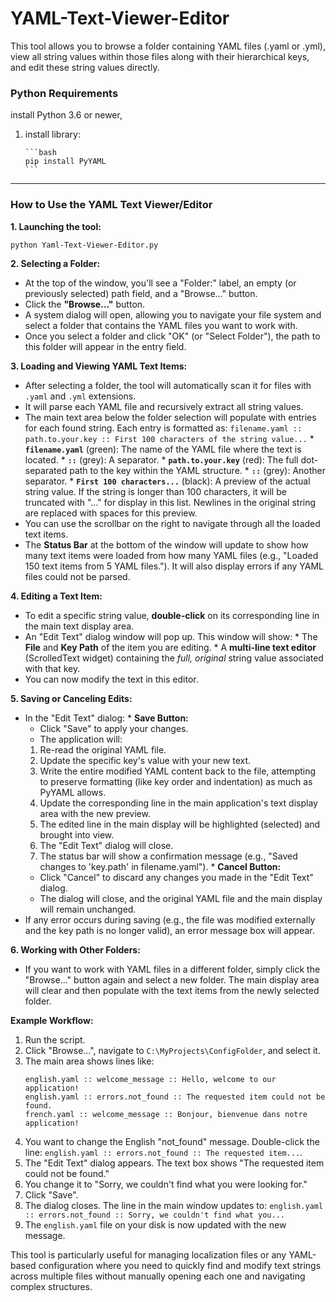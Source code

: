# YAML-Text-Viewer-Editor
This tool allows you to browse a folder containing YAML files (.yaml or .yml), view all string values within those files along with their hierarchical keys, and edit these string values directly.

### Python Requirements

 install Python 3.6 or newer, 

1.  install library:

        ```bash
        pip install PyYAML
        ```

---

### How to Use the YAML Text Viewer/Editor


**1. Launching the tool:**
   ```bash
   python Yaml-Text-Viewer-Editor.py
   ```


**2. Selecting a Folder:**
   *   At the top of the window, you'll see a "Folder:" label, an empty (or previously selected) path field, and a "Browse..." button.
   *   Click the **"Browse..."** button.
   *   A system dialog will open, allowing you to navigate your file system and select a folder that contains the YAML files you want to work with.
   *   Once you select a folder and click "OK" (or "Select Folder"), the path to this folder will appear in the entry field.

**3. Loading and Viewing YAML Text Items:**
   *   After selecting a folder, the tool will automatically scan it for files with `.yaml` and `.yml` extensions.
   *   It will parse each YAML file and recursively extract all string values.
   *   The main text area below the folder selection will populate with entries for each found string. Each entry is formatted as:
     ```
     filename.yaml :: path.to.your.key :: First 100 characters of the string value...
     ```
     *   **`filename.yaml`** (green): The name of the YAML file where the text is located.
     *   **`::`** (grey): A separator.
     *   **`path.to.your.key`** (red): The full dot-separated path to the key within the YAML structure.
     *   **`::`** (grey): Another separator.
     *   **`First 100 characters...`** (black): A preview of the actual string value. If the string is longer than 100 characters, it will be truncated with "..." for display in this list. Newlines in the original string are replaced with spaces for this preview.
   *   You can use the scrollbar on the right to navigate through all the loaded text items.
   *   The **Status Bar** at the bottom of the window will update to show how many text items were loaded from how many YAML files (e.g., "Loaded 150 text items from 5 YAML files."). It will also display errors if any YAML files could not be parsed.

**4. Editing a Text Item:**
   *   To edit a specific string value, **double-click** on its corresponding line in the main text display area.
   *   An "Edit Text" dialog window will pop up. This window will show:
     *   The **File** and **Key Path** of the item you are editing.
     *   A **multi-line text editor** (ScrolledText widget) containing the *full, original* string value associated with that key.
   *   You can now modify the text in this editor.

**5. Saving or Canceling Edits:**
   *   In the "Edit Text" dialog:
     *   **Save Button:**
       *   Click "Save" to apply your changes.
       *   The application will:
         1.  Re-read the original YAML file.
         2.  Update the specific key's value with your new text.
         3.  Write the entire modified YAML content back to the file, attempting to preserve formatting (like key order and indentation) as much as PyYAML allows.
         4.  Update the corresponding line in the main application's text display area with the new preview.
         5.  The edited line in the main display will be highlighted (selected) and brought into view.
         6.  The "Edit Text" dialog will close.
         7.  The status bar will show a confirmation message (e.g., "Saved changes to 'key.path' in filename.yaml").
     *   **Cancel Button:**
       *   Click "Cancel" to discard any changes you made in the "Edit Text" dialog.
       *   The dialog will close, and the original YAML file and the main display will remain unchanged.
   *   If any error occurs during saving (e.g., the file was modified externally and the key path is no longer valid), an error message box will appear.

**6. Working with Other Folders:**
   *   If you want to work with YAML files in a different folder, simply click the "Browse..." button again and select a new folder. The main display area will clear and then populate with the text items from the newly selected folder.

**Example Workflow:**
1.  Run the script.
2.  Click "Browse...", navigate to `C:\MyProjects\ConfigFolder`, and select it.
3.  The main area shows lines like:
    ```
    english.yaml :: welcome_message :: Hello, welcome to our application!
    english.yaml :: errors.not_found :: The requested item could not be found.
    french.yaml :: welcome_message :: Bonjour, bienvenue dans notre application!
    ```
4.  You want to change the English "not_found" message. Double-click the line: `english.yaml :: errors.not_found :: The requested item...`.
5.  The "Edit Text" dialog appears. The text box shows "The requested item could not be found."
6.  You change it to "Sorry, we couldn't find what you were looking for."
7.  Click "Save".
8.  The dialog closes. The line in the main window updates to: `english.yaml :: errors.not_found :: Sorry, we couldn't find what you...`
9.  The `english.yaml` file on your disk is now updated with the new message.

This tool is particularly useful for managing localization files or any YAML-based configuration where you need to quickly find and modify text strings across multiple files without manually opening each one and navigating complex structures.
